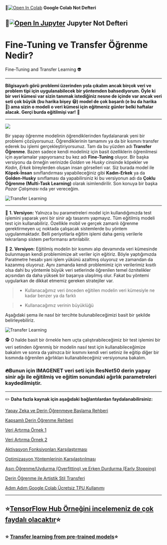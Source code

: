 📌[![Open In Colab](https://colab.research.google.com/assets/colab-badge.svg)](https://colab.research.google.com/github/ayyucekizrak/Udemy_DerinOgrenmeyeGiris/blob/master/Asiri_Uydurma_(Overfitting)_ve_Erken_Durdurma_(Early_Stopping)/AsiriUydurma_Overfitting_v1.ipynb) **Google Colab Not Defteri**

📌[![Open In Jupyter](https://github.com/jupyter/notebook/blob/master/docs/resources/icon_32x32.svg)](https://nbviewer.jupyter.org/github/ayyucekizrak/Udemy_DerinOgrenmeyeGiris/blob/master/Asiri_Uydurma_(Overfitting)_ve_Erken_Durdurma_(Early_Stopping)/AsiriUydurma_Overfitting_v1.ipynb) **Jupyter Not Defteri** 
---
# Fine-Tuning ve Transfer Öğrenme Nedir?
Fine-Tuning and Transfer Learning 👽


---


 **Bilgisayarlı görü problemi üzerinden yola çıkalım ancak birçok veri ve problem tipi için uygulanabilecek bir yöntemden bahsediyorum. Öyle ki bir veri kümesi var sizin tanımak istediğiniz nesne de içinde var ancak veri seti çok büyük (bu harika bişey 😃) model de çok başarılı (e bu da harika 🤗) ama sizin o modeli o veri kümesi için eğitmeniz günler belki haftalar alacak. Gerçi burda eğitilmişi var!** 🧐 
 

---
 
 ![](https://a4.pbase.com/o4/98/367898/1/59218520.tn_Braintransferwatercolor.jpg)
 
 
 
Bir yapay öğrenme modelinin öğrendiklerinden faydalanarak yeni bir problemi çözüyorsunuz. Öğrendiklerinin tamamını ya da bir kısmını transfer ederek bu işlemi gerçekleştiriyorsunuz. Tam da bu yüzden adı **Transfer Öğrenme**. Bazen sadece kendi modeliniz için basit özelliklerin öğrenilmesi için ayarlamalar yapıyorsanız bu kez adı **Fine-Tuning** oluyor. Bir başka versiyonu da örneğin verinizde _Golden_ ve _Husky_ cinsinde köpekler ve _Kadın_, _Erkek_ bireylerden oluşan insan görselleri var. Siz burada model ile **Köpek-İnsan** sınıflandırması yapabileceğiniz gibi **Kadın-Erkek** ya da **Golden-Husky** sınıflaması da yapabilirsiniz ki bu versiyonun adı da **Çoklu Öğrenme (Multi-Task Learning)** olarak isimlendirilir. Son konuya bir başka _Pazar Çalışması_ nda yer vereceğim. 
 
 ![Transfer Learning](https://drive.google.com/uc?export=view&id=1dQ1JBmFWQAnCGWTub3cz01DqzgpGUe-d)

---

🎯 **1. Versiyon:** Yalnızca bu parametreleri model için kullandığımızda test işlemini yaparak yeni bir sinir ağı tasarımı yapmayız. Tüm eğitilmiş modeli test için kullanabiliriz. Özellikle mobil ve gerçek zamanlı öğrenme gerektirmeyen uç noktada çalışacak sistemlerde bu yöntem uygulanmaktadır. Belli periyotlarla eğitim işlemi daha geniş verilerle tekrarlanıp sistem performansı artırılabilir.


🎯 **2. Versiyon:**  Eğitilmiş modelin bir kısmını alıp devamında veri kümesinde bulunmayan kendi problemimize ait veriler için eğitiriz. Böyle yaptığımızda Paratmetre hesabı yani işlem yükünü azaltmış oluyoruz ve zamandan da kazanmış oluyoruz. Aynı zamanda kendi problemimiz için verilerimiz kısıtlı olsa dahi bu yöntemle büyük veri setlerinde öğrenilen temel öznitelikler açısından da daha yüksek bir başarıya ulaşılmış olur. Fakat bu yöntemi uygularkan de dikkat etmemiz gereken stratejiler var. 

> * Kullanacağımız veri önceden eğitilen modelin veri kümesiyle ne kadar benzer ya da farklı

> *  Kullanacağımız verinin büyüklüğü

Aşağıdaki şema ile nasıl bir tercihte bulunabileceğimizi basit bir şekilde belirleyebiliriz.


![Transfer Learning](https://drive.google.com/uc?export=view&id=1CgDei-NzkwzDWcrPVzrvymUytUuRHuBe)


 🕵 O halde basit bir örnekle hem uçta çalıştırabileceğimiz bir test işlemini bir veri setinden öğrenmiş bir modelin nasıl test için kullanabileceğimize bakalım ve sonra da yalnızca bir kısmını kendi veri setiniz ile eğitip diğer bir kısmında öğrenilen ağırlıkları kullanabileceğiniz versiyonuna bakalım. 

### 🔥Bunun için IMAGENET veri seti için ResNet50 derin yapay sinir ağı ile eğitilmiş ve eğitim sonundaki ağırlık parametreleri kaydedilmiştir. 

---
 ✏️ **Daha fazla kaynak için aşağıdaki bağlantılardan faydalanabilirsiniz:**

[Yapay Zeka ve Derin Öğrenmeye Başlama Rehberi](https://medium.com/deep-learning-turkiye/yapay-zekaya-ba%C5%9Flama-rehberi-91e79d3de8e1)

[Kapsamlı Derin Öğrenme Rehberi](https://github.com/ayyucekizrak/Kapsamli_Derin_Ogrenme_Rehberi)

[Veri Artırma Örnek 1](https://colab.research.google.com/github/ayyucekizrak/Udemy_DerinOgrenmeyeGiris/blob/master/Regularizasyon%20ve%20Optimizasyon/veriartirma_1.ipynb)

[Veri Artırma Örnek 2](https://colab.research.google.com/github/ayyucekizrak/Udemy_DerinOgrenmeyeGiris/blob/master/Regularizasyon%20ve%20Optimizasyon/veriartirma_2.ipynb)

[Aktivasyon Fonksiyonları Karşılaştırması](https://github.com/ayyucekizrak/Udemy_DerinOgrenmeyeGiris/tree/master/Aktivasyon_Fonksiyonlarinin_Karsilastirilmasi)

[Optimizasyon Yöntemlerinin Karşılaştırılması](https://github.com/ayyucekizrak/Udemy_DerinOgrenmeyeGiris/tree/master/Optimizasyon_Algoritmalarinin_Karsilastirilmasi)

[Aşırı Öğrenme/Uydurma (Overfitting) ve Erken Durdurma (Early Stopping)](https://github.com/ayyucekizrak/Udemy_DerinOgrenmeyeGiris/blob/master/Asiri_Uydurma_Overfitting_ve_Erken_Durdurma_Early_Stopping/ReadMe.md)

[Derin Öğrenme ile Artistik Stil Transferi](https://medium.com/deep-learning-turkiye/derin-%C3%B6%C4%9Frenme-ile-artistik-stil-transferi-29256789c7e8)

[Adım Adım Google Colab Ücretsiz TPU Kullanımı](https://medium.com/deep-learning-turkiye/ad%C4%B1m-ad%C4%B1m-google-colab-%C3%BCcretsiz-tpu-kullan%C4%B1m%C4%B1-621dc6e5487d)

---

 ## ⭐️[TensorFlow Hub Örneğini incelemeniz de çok faydalı olacaktır](https://www.tensorflow.org/tutorials/images/hub_with_keras)⭐️
 ### ⭐️ [Transfer learning from pre-trained models](https://towardsdatascience.com/transfer-learning-from-pre-trained-models-f2393f124751)⭐️
